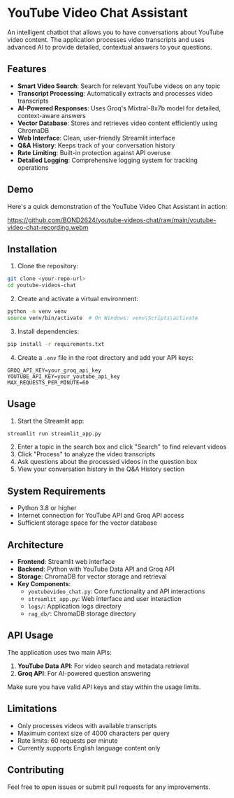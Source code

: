 # YouTube Video Chat Assistant

An intelligent chatbot that allows you to have conversations about YouTube video content. The application processes video transcripts and uses advanced AI to provide detailed, contextual answers to your questions.

## Features

- **Smart Video Search**: Search for relevant YouTube videos on any topic
- **Transcript Processing**: Automatically extracts and processes video transcripts
- **AI-Powered Responses**: Uses Groq's Mixtral-8x7b model for detailed, context-aware answers
- **Vector Database**: Stores and retrieves video content efficiently using ChromaDB
- **Web Interface**: Clean, user-friendly Streamlit interface
- **Q&A History**: Keeps track of your conversation history
- **Rate Limiting**: Built-in protection against API overuse
- **Detailed Logging**: Comprehensive logging system for tracking operations

## Demo

Here's a quick demonstration of the YouTube Video Chat Assistant in action:

https://github.com/BOND2624/youtube-videos-chat/raw/main/youtube-video-chat-recording.webm

## Installation

1. Clone the repository:
```bash
git clone <your-repo-url>
cd youtube-videos-chat
```

2. Create and activate a virtual environment:
```bash
python -m venv venv
source venv/bin/activate  # On Windows: venv\Scripts\activate
```

3. Install dependencies:
```bash
pip install -r requirements.txt
```

4. Create a `.env` file in the root directory and add your API keys:
```env
GROQ_API_KEY=your_groq_api_key
YOUTUBE_API_KEY=your_youtube_api_key
MAX_REQUESTS_PER_MINUTE=60
```

## Usage

1. Start the Streamlit app:
```bash
streamlit run streamlit_app.py
```

2. Enter a topic in the search box and click "Search" to find relevant videos
3. Click "Process" to analyze the video transcripts
4. Ask questions about the processed videos in the question box
5. View your conversation history in the Q&A History section

## System Requirements

- Python 3.8 or higher
- Internet connection for YouTube API and Groq API access
- Sufficient storage space for the vector database

## Architecture

- **Frontend**: Streamlit web interface
- **Backend**: Python with YouTube Data API and Groq API
- **Storage**: ChromaDB for vector storage and retrieval
- **Key Components**:
  - `youtubevideo_chat.py`: Core functionality and API interactions
  - `streamlit_app.py`: Web interface and user interaction
  - `logs/`: Application logs directory
  - `rag_db/`: ChromaDB storage directory

## API Usage

The application uses two main APIs:
1. **YouTube Data API**: For video search and metadata retrieval
2. **Groq API**: For AI-powered question answering

Make sure you have valid API keys and stay within the usage limits.

## Limitations

- Only processes videos with available transcripts
- Maximum context size of 4000 characters per query
- Rate limits: 60 requests per minute
- Currently supports English language content only

## Contributing

Feel free to open issues or submit pull requests for any improvements.

